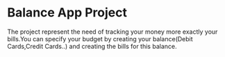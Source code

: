 # Balance App Project

The project represent the need of tracking your money more exactly your bills.You can specify your budget by creating your balance(Debit Cards,Credit Cards..) and 
creating the bills for this balance.
